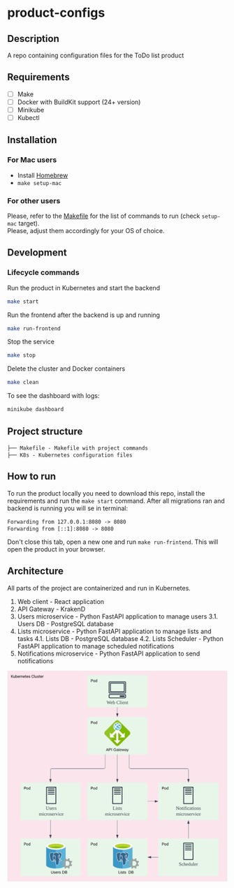 # product-configs

## Description

A repo containing configuration files for the ToDo list product

## Requirements

- [ ] Make
- [ ] Docker with BuildKit support (24+ version)
- [ ] Minikube
- [ ] Kubectl

## Installation

### For Mac users

* Install [Homebrew](https://brew.sh/)
* `make setup-mac`

### For other users

Please, refer to the [Makefile](Makefile) for the list of commands to run (check `setup-mac` target).  
Please, adjust them accordingly for your OS of choice.

## Development

### Lifecycle commands

Run the product in Kubernetes and start the backend

```bash
make start 
```

Run the frontend after the backend is up and running

```bash
make run-frontend
```

Stop the service

```bash
make stop
```

Delete the cluster and Docker containers

```bash
make clean
```

To see the dashboard with logs:

```bash
minikube dashboard
```


## Project structure

```
├── Makefile - Makefile with project commands
├── K8s - Kubernetes configuration files
```

## How to run

To run the product locally you need to download this repo, install the requirements and run the `make start` command. 
After all migrations ran and backend is running you will se in terminal:

```
Forwarding from 127.0.0.1:8080 -> 8080
Forwarding from [::1]:8080 -> 8080
```

Don't close this tab, open a new one and run `make run-frintend`. This will open the product in your browser.

## Architecture

All parts of the project are containerized and run in Kubernetes.

1. Web client - React application
2. API Gateway - KrakenD
3. Users microservice - Python FastAPI application to manage users
    3.1. Users DB - PostgreSQL database
4. Lists microservice - Python FastAPI application to manage lists and tasks
    4.1. Lists DB - PostgreSQL database
    4.2. Lists Scheduler - Python FastAPI application to manage scheduled notifications
5. Notifications microservice - Python FastAPI application to send notifications

![ToDoList architecture.jpeg](ToDoList%20architecture.jpeg?raw=true "ToDoList architecture.jpeg")
